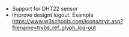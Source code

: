 - Support for DHT22 sensor
- Improve designt logout. Example https://www.w3schools.com/icons/tryit.asp?filename=trybs_ref_glyph_log-out

